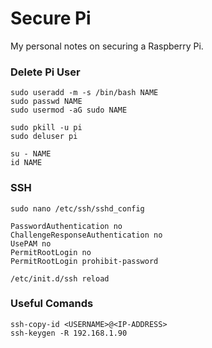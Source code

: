 # Secure Pi

My personal notes on securing a Raspberry Pi.

### Delete Pi User
```
sudo useradd -m -s /bin/bash NAME
sudo passwd NAME
sudo usermod -aG sudo NAME

sudo pkill -u pi
sudo deluser pi

su - NAME
id NAME
```

### SSH
```
sudo nano /etc/ssh/sshd_config

PasswordAuthentication no
ChallengeResponseAuthentication no
UsePAM no
PermitRootLogin no
PermitRootLogin prohibit-password

/etc/init.d/ssh reload
```


### Useful Comands
```
ssh-copy-id <USERNAME>@<IP-ADDRESS>
ssh-keygen -R 192.168.1.90
```